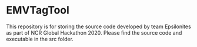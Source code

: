 # EMVTagTool
This repository is for storing the source code developed by team Epsilonites as part of NCR Global Hackathon 2020.
Please find the source code and executable in the src folder.
